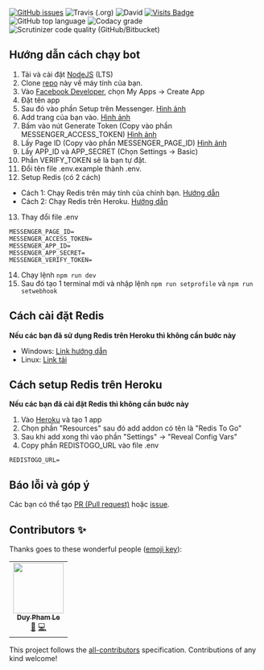 [![GitHub issues](https://img.shields.io/github/issues-raw/phamleduy04/chatvoinguoila?style=for-the-badge)](https://github.com/phamleduy04/chatvoinguoila/issues)
![Travis (.org)](https://img.shields.io/travis/phamleduy04/chatvoinguoila?style=for-the-badge)
![David](https://img.shields.io/david/phamleduy04/chatvoinguoila?style=for-the-badge)
[![Visits Badge](https://badges.pufler.dev/visits/phamleduy04/chatvoinguoila?style=for-the-badge)](https://badges.pufler.dev)
![GitHub top language](https://img.shields.io/github/languages/top/phamleduy04/chatvoinguoila?style=for-the-badge)
![Codacy grade](https://img.shields.io/codacy/grade/539e40b766a9447990aae86726318ed5?style=for-the-badge)
![Scrutinizer code quality (GitHub/Bitbucket)](https://img.shields.io/scrutinizer/quality/g/phamleduy04/chatvoinguoila?style=for-the-badge)

## Hướng dẫn cách chạy bot
1. Tải và cài đặt [NodeJS](https://nodejs.org/en/) (LTS)
2. Clone [repo]([https://github.com/phamleduy04/chatvoinguoila](https://github.com/phamleduy04/chatvoinguoila)) này về máy tính của bạn.
3. Vào [Facebook Developer]([http://developers.facebook.com](http://developers.facebook.com/)), chọn My Apps -> Create App
4. Đặt tên app
5. Sau đó vào phần Setup trên Messenger. [Hình ảnh](https://github.com/phamleduy04/chatvoinguoila/blob/master/assets/msg.png?raw=true)
6. Add trang của bạn vào. [Hình ảnh](https://raw.githubusercontent.com/phamleduy04/chatvoinguoila/master/assets/add%20page.png)
7. Bấm vào nút Generate Token (Copy vào phần MESSENGER_ACCESS_TOKEN) [Hình ảnh](https://github.com/phamleduy04/chatvoinguoila/blob/master/assets/gen%20token.png?raw=true)
8. Lấy Page ID (Copy vào phần MESSENGER_PAGE_ID) [Hình ảnh](https://github.com/phamleduy04/chatvoinguoila/blob/master/assets/page%20id.png?raw=true)
9. Lấy APP_ID và APP_SECRET (Chọn Settings -> Basic) 
10. Phần VERIFY_TOKEN sẽ là bạn tự đặt. 
11. Đổi tên file .env.example thành .env.
12. Setup Redis (có 2 cách)
- Cách 1: Chạy Redis trên máy tính của chính bạn. [Hướng dẫn](https://github.com/phamleduy04/chatvoinguoila#c%C3%A1ch-c%C3%A0i-%C4%91%E1%BA%B7t-redis)
- Cách 2: Chạy Redis trên Heroku. [Hướng dẫn](https://github.com/phamleduy04/chatvoinguoila#c%C3%A1ch-c%C3%A0i-%C4%91%E1%BA%B7t-redis)
13. Thay đổi file .env
```
MESSENGER_PAGE_ID=
MESSENGER_ACCESS_TOKEN= 
MESSENGER_APP_ID=  
MESSENGER_APP_SECRET=  
MESSENGER_VERIFY_TOKEN=
``` 
14. Chạy lệnh `npm run dev`
15. Sau đó tạo 1 terminal mới và nhập lệnh `npm run setprofile` và `npm run setwebhook`
## Cách cài đặt Redis
**Nếu các bạn đã sử dụng Redis trên Heroku thì không cần bước này**
- Windows: [Link hướng dẫn](https://redislabs.com/blog/redis-on-windows-10/)
- Linux: [Link tải](https://redis.io/download)


## Cách setup Redis trên Heroku
**Nếu các bạn đã cài đặt Redis thì không cần bước này**
1. Vào [Heroku](https://www.heroku.com/) và tạo 1 app
2. Chọn phần "Resources" sau đó add addon có tên là "Redis To Go"
3. Sau khi add xong thì vào phần "Settings" -> "Reveal Config Vars"
4. Copy phần REDISTOGO_URL vào file .env
```
REDISTOGO_URL=
```
## Báo lỗi và góp ý
Các bạn có thể tạo [PR (Pull request)](https://github.com/phamleduy04/chatvoinguoila/pulls) hoặc [issue](https://github.com/phamleduy04/chatvoinguoila/issues).

## Contributors ✨

Thanks goes to these wonderful people ([emoji key](https://allcontributors.org/docs/en/emoji-key)):

<!-- ALL-CONTRIBUTORS-LIST:START - Do not remove or modify this section -->
<!-- prettier-ignore-start -->
<!-- markdownlint-disable -->
<table>
  <tr>
    <td align="center"><a href="https://github.com/phamleduy04"><img src="https://avatars2.githubusercontent.com/u/32657584?v=4" width="100px;" alt=""/><br /><sub><b>Duy Pham Le</b></sub></a><br /><a href="https://github.com/phamleduy04/chatvoinguoila/issues?q=author%3Aphamleduy04" title="Bug reports">🐛</a> <a href="https://github.com/phamleduy04/chatvoinguoila/commits?author=phamleduy04" title="Code">💻</a></td>
  </tr>
</table>

<!-- markdownlint-enable -->
<!-- prettier-ignore-end -->
<!-- ALL-CONTRIBUTORS-LIST:END -->

This project follows the [all-contributors](https://github.com/all-contributors/all-contributors) specification. Contributions of any kind welcome!

